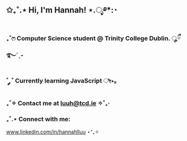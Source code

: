 ## ✩₊˚.⋆ Hi, I'm Hannah! ⋆.ೃ࿔*:･

### ₊˚ෆ Computer Science student @ Trinity College Dublin. ೄྀ࿐ˊˎ-

###  ˚ ༘ ˚ Currently learning <b>JavaScript</b>  ೀ⋆｡

###  ‎₊˚✧  Contact me at luuh@tcd.ie ✧˚₊‧

###  ₊˚.⋆  Connect with me: 
<a href="www.linkedin.com/in/hannahlluu">www.linkedin.com/in/hannahlluu</a> ⋆⁺₊✧
